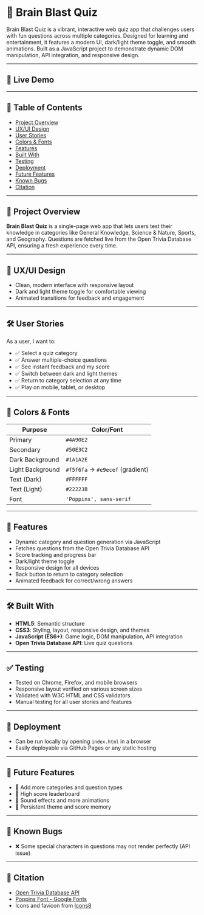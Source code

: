 # 🧠 Brain Blast Quiz

Brain Blast Quiz is a vibrant, interactive web quiz app that challenges users with fun questions across multiple categories. Designed for learning and entertainment, it features a modern UI, dark/light theme toggle, and smooth animations. Built as a JavaScript project to demonstrate dynamic DOM manipulation, API integration, and responsive design.

---

## 🔗 Live Demo

<!-- Replace with your live link if deployed -->
<!-- [Try Brain Blast Quiz](https://yourusername.github.io/brain-blast-quiz/) -->

---

## 📖 Table of Contents

- [Project Overview](#project-overview)
- [UX/UI Design](#uxui-design)
- [User Stories](#user-stories)
- [Colors & Fonts](#colors--fonts)
- [Features](#features)
- [Built With](#built-with)
- [Testing](#testing)
- [Deployment](#deployment)
- [Future Features](#future-features)
- [Known Bugs](#known-bugs)
- [Citation](#citation)

---

## 📌 Project Overview

**Brain Blast Quiz** is a single-page web app that lets users test their knowledge in categories like General Knowledge, Science & Nature, Sports, and Geography. Questions are fetched live from the Open Trivia Database API, ensuring a fresh experience every time.

---

## 🎨 UX/UI Design

- Clean, modern interface with responsive layout
- Dark and light theme toggle for comfortable viewing
- Animated transitions for feedback and engagement

---

## 🛠️ User Stories

As a user, I want to:
- ✅ Select a quiz category
- ✅ Answer multiple-choice questions
- ✅ See instant feedback and my score
- ✅ Switch between dark and light themes
- ✅ Return to category selection at any time
- ✅ Play on mobile, tablet, or desktop

---

## 🎨 Colors & Fonts

| Purpose         | Color/Font                      |
|-----------------|--------------------------------|
| Primary         | `#4A90E2`                      |
| Secondary       | `#50E3C2`                      |
| Dark Background | `#1A1A2E`                      |
| Light Background| `#f5f6fa` → `#e9ecef` (gradient)|
| Text (Dark)     | `#FFFFFF`                      |
| Text (Light)    | `#22223B`                      |
| Font            | `'Poppins', sans-serif`        |

---

## 🚀 Features

- Dynamic category and question generation via JavaScript
- Fetches questions from the Open Trivia Database API
- Score tracking and progress bar
- Dark/light theme toggle
- Responsive design for all devices
- Back button to return to category selection
- Animated feedback for correct/wrong answers

---

## 🛠️ Built With

- **HTML5**: Semantic structure
- **CSS3**: Styling, layout, responsive design, and themes
- **JavaScript (ES6+)**: Game logic, DOM manipulation, API integration
- **Open Trivia Database API**: Live quiz questions

---

## ✅ Testing

- Tested on Chrome, Firefox, and mobile browsers
- Responsive layout verified on various screen sizes
- Validated with W3C HTML and CSS validators
- Manual testing for all user stories and features

---

## 🚀 Deployment

- Can be run locally by opening `index.html` in a browser
- Easily deployable via GitHub Pages or any static hosting

---

## 🔮 Future Features

- 🚀 Add more categories and question types
- 🚀 High score leaderboard
- 🚀 Sound effects and more animations
- 🚀 Persistent theme and score memory

---

## 🐞 Known Bugs

- ❌ Some special characters in questions may not render perfectly (API issue)

---

## 📜 Citation

- [Open Trivia Database API](https://opentdb.com/)
- [Poppins Font - Google Fonts](https://fonts.google.com/specimen/Poppins)
- Icons and favicon from [Icons8](https://icons8.com/)
